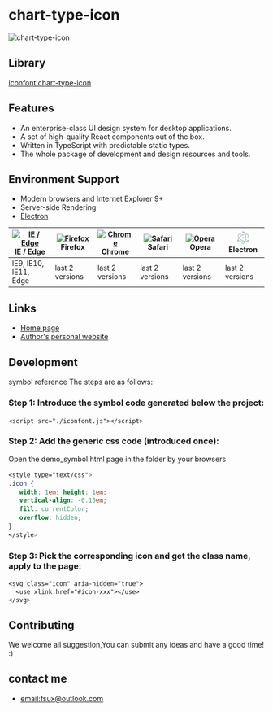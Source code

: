 
# chart-type-icon

![chart-type-icon](https://i.imgur.com/bkyarFc.png)

## Library

[iconfont:chart-type-icon](http://www.iconfont.cn/collections/detail?spm=a313x.7781069.1998910419.d9df05512&cid=11859)

## Features

- An enterprise-class UI design system for desktop applications.
- A set of high-quality React components out of the box.
- Written in TypeScript with predictable static types.
- The whole package of development and design resources and tools.

## Environment Support

* Modern browsers and Internet Explorer 9+
* Server-side Rendering
* [Electron](http://electron.atom.io/)

| [<img src="https://raw.githubusercontent.com/alrra/browser-logos/master/src/edge/edge_48x48.png" alt="IE / Edge" width="24px" height="24px" />](http://godban.github.io/browsers-support-badges/)</br>IE / Edge | [<img src="https://raw.githubusercontent.com/alrra/browser-logos/master/src/firefox/firefox_48x48.png" alt="Firefox" width="24px" height="24px" />](http://godban.github.io/browsers-support-badges/)</br>Firefox | [<img src="https://raw.githubusercontent.com/alrra/browser-logos/master/src/chrome/chrome_48x48.png" alt="Chrome" width="24px" height="24px" />](http://godban.github.io/browsers-support-badges/)</br>Chrome | [<img src="https://raw.githubusercontent.com/alrra/browser-logos/master/src/safari/safari_48x48.png" alt="Safari" width="24px" height="24px" />](http://godban.github.io/browsers-support-badges/)</br>Safari | [<img src="https://raw.githubusercontent.com/alrra/browser-logos/master/src/opera/opera_48x48.png" alt="Opera" width="24px" height="24px" />](http://godban.github.io/browsers-support-badges/)</br>Opera | [<img src="https://raw.githubusercontent.com/alrra/browser-logos/master/src/electron/electron_48x48.png" alt="Electron" width="24px" height="24px" />](http://godban.github.io/browsers-support-badges/)</br>Electron |
| --------- | --------- | --------- | --------- | --------- | --------- |
| IE9, IE10, IE11, Edge| last 2 versions| last 2 versions| last 2 versions| last 2 versions| last 2 versions


## Links

- [Home page](http://www.iconfont.cn/collections/detail?spm=a313x.7781069.1998910419.d9df05512&cid=11859)
- [Author's personal website](http://fsux.me/about.html)

## Development

symbol reference
The steps are as follows:

### Step 1: Introduce the symbol code generated below the project:

<pre><code class="lang-js hljs javascript"><span class="hljs-comment">&lt;script src="./iconfont.js"&gt;&lt;/script&gt;</span></code></pre>


### Step 2: Add the generic css code (introduced once):

Open the demo_symbol.html page in the folder by your browsers


```css
<style type="text/css">
.icon {
   width: 1em; height: 1em;
   vertical-align: -0.15em;
   fill: currentColor;
   overflow: hidden;
}
</style>
```

### Step 3: Pick the corresponding icon and get the class name, apply to the page:

```
<svg class="icon" aria-hidden="true">
  <use xlink:href="#icon-xxx"></use>
</svg>
```

## Contributing

We welcome all suggestion,You can submit any ideas and have a good time! :)

## contact me

- [email:fsux@outlook.com](mailto:fsux@outlook.com)
